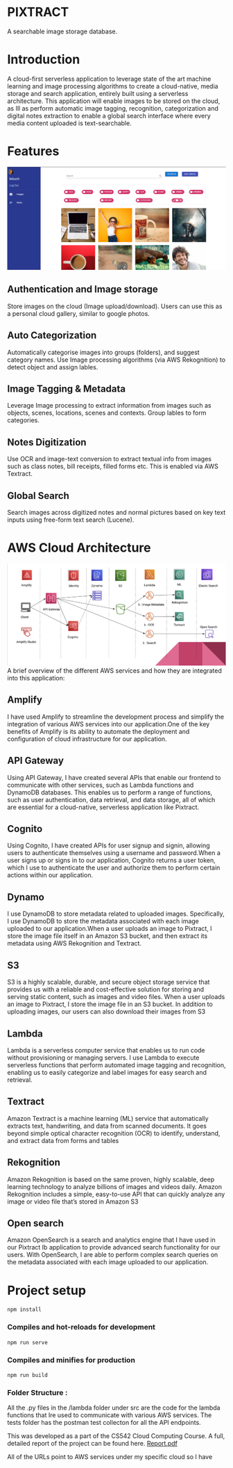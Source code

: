 # PIXTRACT
A searchable image storage database.
# Introduction
A cloud-first serverless application to leverage state of the art machine learning and image processing algorithms to create a cloud-native, media storage and search application, entirely built using a serverless architecture. This application will enable images to be stored on the cloud, as Ill as perform automatic image tagging, recognition, categorization and digital notes extraction to enable a global search interface where every media content uploaded is text-searchable. 

# Features

![Main Img](./Readme/assets/images/image18.png)

## **Authentication and Image storage**
 Store images on the cloud (Image upload/download). Users can use this as a personal cloud gallery, similar to google photos. 
## **Auto Categorization** 
 Automatically categorise images into groups (folders), and suggest category names. Use Image processing algorithms (via AWS Rekognition) to detect object and assign lables. 
## **Image Tagging & Metadata** 
 Leverage Image processing to extract information from images such as objects, scenes, locations, scenes and contexts. Group lables to form categories. 
## **Notes Digitization** 
 Use OCR and image-text conversion to extract textual info from images such as class notes, bill receipts, filled forms etc. This is enabled via AWS Textract. 
## **Global Search** 
 Search images across digitized notes and normal pictures based on key text inputs using free-form text search (Lucene).

# AWS Cloud Architecture
![Main Img](./Readme/assets/images/image2.png)
A brief overview of the different AWS services and how they are integrated into this application:
## Amplify
 I have used Amplify to streamline the development process and simplify the integration of various AWS services into our application.One of the key benefits of Amplify is its ability to automate the deployment and configuration of cloud infrastructure for our application.
## API Gateway
Using API Gateway, I have created several APIs that enable our frontend to communicate with other services, such as Lambda functions and DynamoDB databases. This enables us to perform a range of functions, such as user authentication, data retrieval, and data storage, all of which are essential for a cloud-native, serverless application like Pixtract.
## Cognito
 Using Cognito, I have created APIs for user signup and signin, allowing users to authenticate themselves using a username and password.When a user signs up or signs in to our application, Cognito returns a user token, which I use to authenticate the user and authorize them to perform certain actions within our application. 
## Dynamo
I use DynamoDB to store metadata related to uploaded images. Specifically, I use DynamoDB to store the metadata associated with each image uploaded to our application.When a user uploads an image to Pixtract, I store the image file itself in an Amazon S3 bucket, and then extract its metadata using AWS Rekognition and Textract. 
## S3
 S3 is a highly scalable, durable, and secure object storage service that provides us with a reliable and cost-effective solution for storing and serving static content, such as images and video files. When a user uploads an image to Pixtract, I store the image file in an S3 bucket. In addition to uploading images, our users can also download their images from S3
## Lambda
Lambda is a serverless computer service that enables us to run code without provisioning or managing servers. I use Lambda to execute serverless functions that perform automated image tagging and recognition, enabling us to easily categorize and label images for easy search and retrieval.
## Textract 
Amazon Textract is a machine learning (ML) service that automatically extracts text, handwriting, and data from scanned documents. It goes beyond simple optical character recognition (OCR) to identify, understand, and extract data from forms and tables
## Rekognition
Amazon Rekognition is based on the same proven, highly scalable, deep learning technology to analyze billions of images and videos daily. Amazon Rekognition includes a simple, easy-to-use API that can quickly analyze any image or video file that’s stored in Amazon S3
## Open search
Amazon OpenSearch is a search and analytics engine that I have used in our Pixtract Ib application to provide advanced search functionality for our users. With OpenSearch, I are able to perform complex search queries on the metadata associated with each image uploaded to our application. 
# Project setup
```
npm install
```

### Compiles and hot-reloads for development
```
npm run serve
```

### Compiles and minifies for production
```
npm run build
```

### Folder Structure : 

All the .py files in the /lambda folder under src are the code for the lambda functions that Ire used to communicate with various AWS services. 
The tests folder has the postman test collecton for all the API endpoints. 

This was developed as a part of the CS542 Cloud Computing Course. A full, detailed report of the project can be found here. [Report.pdf](Report.pdf)

All of the URLs point to AWS services under my specific cloud so I have 
